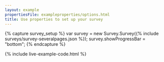 ```yaml
---
layout: example
propertiesFile: exampleproperties/options.html
title: Use properties to set up your survey
---
```

{% capture survey_setup %}
var survey = new Survey.Survey({% include surveys/survey-severalpages.json %});
survey.showProgressBar = "bottom";
{% endcapture %}

{% include live-example-code.html %}
